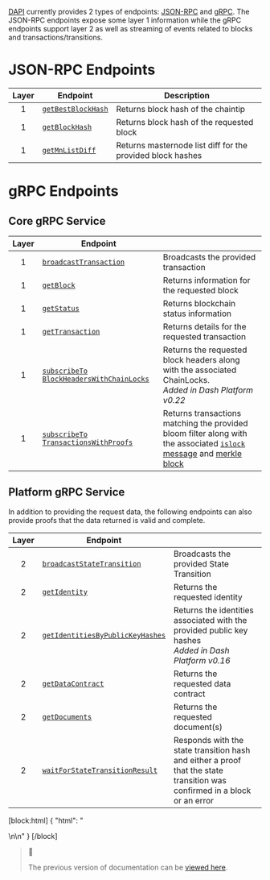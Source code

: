 [DAPI](explanation-dapi) currently provides 2 types of endpoints: [JSON-RPC](https://www.jsonrpc.org/) and [gRPC](https://grpc.io/docs/guides/). The JSON-RPC endpoints expose some layer 1 information while the gRPC endpoints support layer 2 as well as streaming of events related to blocks and transactions/transitions.

# JSON-RPC Endpoints

| Layer | Endpoint                                                                           | Description                                                |
| :---: | ---------------------------------------------------------------------------------- | ---------------------------------------------------------- |
|   1   | [`getBestBlockHash`](reference-dapi-endpoints-json-rpc-endpoints#getbestblockhash) | Returns block hash of the chaintip                         |
|   1   | [`getBlockHash`](reference-dapi-endpoints-json-rpc-endpoints#getblockhash)         | Returns block hash of the requested block                  |
|   1   | [`getMnListDiff`](reference-dapi-endpoints-json-rpc-endpoints#getmnlistdiff)       | Returns masternode list diff for the provided block hashes |

# gRPC Endpoints

## Core gRPC Service

| Layer | Endpoint                                                                                                                         |                                                                                                                                                                                                                                                                                           |
| :---: | -------------------------------------------------------------------------------------------------------------------------------- | ----------------------------------------------------------------------------------------------------------------------------------------------------------------------------------------------------------------------------------------------------------------------------------------- |
|   1   | [`broadcastTransaction`](reference-dapi-endpoints-core-grpc-endpoints#broadcasttransaction)                                      | Broadcasts the provided transaction                                                                                                                                                                                                                                                       |
|   1   | [`getBlock`](reference-dapi-endpoints-core-grpc-endpoints#getblock)                                                              | Returns information for the requested block                                                                                                                                                                                                                                               |
|   1   | [`getStatus`](reference-dapi-endpoints-core-grpc-endpoints#getstatus)                                                            | Returns blockchain status information                                                                                                                                                                                                                                                     |
|   1   | [`getTransaction`](reference-dapi-endpoints-core-grpc-endpoints#gettransaction)                                                  | Returns details for the requested transaction                                                                                                                                                                                                                                             |
|   1   | [`subscribeTo` `BlockHeadersWithChainLocks`](reference-dapi-endpoints-core-grpc-endpoints#subscribetoblockheaderswithchainlocks) | Returns the requested block headers along with the associated ChainLocks.<br>_Added in Dash Platform v0.22_                                                                                                                                                                               |
|   1   | [`subscribeTo` `TransactionsWithProofs`](reference-dapi-endpoints-core-grpc-endpoints#subscribetotransactionswithproofs)         | Returns transactions matching the provided bloom filter along with the associated [`islock` message](https://dashcore.readme.io/docs/core-ref-p2p-network-instantsend-messages#islock) and [merkle block](https://dashcore.readme.io/docs/core-ref-p2p-network-data-messages#merkleblock) |

## Platform gRPC Service

In addition to providing the request data, the following endpoints can also provide proofs that the data returned is valid and complete.

| Layer | Endpoint                                                                                                       |                                                                                                                           |
| :---: | -------------------------------------------------------------------------------------------------------------- | ------------------------------------------------------------------------------------------------------------------------- |
|   2   | [`broadcastStateTransition`](reference-dapi-endpoints-platform-endpoints#broadcaststatetransition)             | Broadcasts the provided State Transition                                                                                  |
|   2   | [`getIdentity`](reference-dapi-endpoints-platform-endpoints#getidentity)                                       | Returns the requested identity                                                                                            |
|   2   | [`getIdentitiesByPublicKeyHashes`](reference-dapi-endpoints-platform-endpoints#getidentitiesbypublickeyhashes) | Returns the identities associated with the provided public key hashes<br>_Added in Dash Platform v0.16_                   |
|   2   | [`getDataContract`](reference-dapi-endpoints-platform-endpoints#getdatacontract)                               | Returns the requested data contract                                                                                       |
|   2   | [`getDocuments`](reference-dapi-endpoints-platform-endpoints#getdocuments)                                     | Returns the requested document(s)                                                                                         |
|   2   | [`waitForStateTransitionResult`](reference-dapi-endpoints-platform-endpoints#waitforstatetransitionresult)     | Responds with the state transition hash and either a proof that the state transition was confirmed in a block or an error |

[block:html]
{
  "html": "<div></div>\n<!--\nPrimarily for debugging, don't document - getConsensusParams\n-->\n<style></style>"
}
[/block]

> 📘 
> 
> The previous version of documentation can be [viewed here](https://dashplatform.readme.io/v0.23.0/docs/reference-dapi-endpoints).
